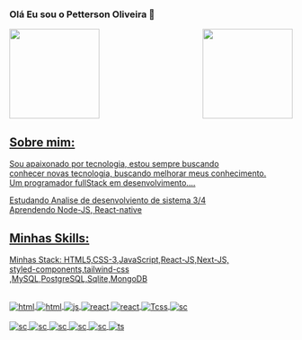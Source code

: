 ### Olá Eu sou o Petterson Oliveira 🤚

<div>
<a href="https://github.com/pettersonpadilha">
<img height="160em" src="https://github-readme-stats.vercel.app/api?username=pettersonpadilha&show_icons=true&theme=radical&include_all_commits=true&count_private=true"/>
<img align="right"height="160em" src="https://github-readme-stats.vercel.app/api/top-langs/?username=pettersonpadilha&layout=compact&langs_count=7&theme=radical"/>

</div>
  
## Sobre mim:
  Sou apaixonado por tecnologia, estou sempre buscando </br>
  conhecer novas tecnologia, buscando melhorar meus conhecimento.  </br>
  Um programador fullStack em desenvolvimento....
  
  Estudando Analise de desenvolviento de sistema 3/4 </br>
  Aprendendo Node-JS, React-native

  
## Minhas Skills:
  
  Minhas Stack: 
  HTML5,CSS-3,JavaScript,React-JS,Next-JS, </br>
  styled-components,tailwind-css </br>
  ,MySQL,PostgreSQL,Sqlite,MongoDB
  <div styled="display: incline_block"><br/>
<img align="center" alt="html" src="https://img.shields.io/badge/HTML5-E34F26?style=for-the-badge&logo=html5&logoColor=white"/>
<img align="center" alt="html" src="https://img.shields.io/badge/CSS3-1572B6?style=for-the-badge&logo=css3&logoColor=white"/>
<img align="center" alt="js" src="https://img.shields.io/badge/JavaScript-323330?style=for-the-badge&logo=javascript&logoColor=F7DF1E"/>
<img align="center" alt="react" src="https://img.shields.io/badge/React-20232A?style=for-the-badge&logo=react&logoColor=61DAFB"/>
<img align="center" alt="react" src="https://img.shields.io/badge/jQuery-0769AD?style=for-the-badge&logo=jquery&logoColor=white"/> 
<img align="center" alt="Tcss" src="https://img.shields.io/badge/Tailwind_CSS-38B2AC?style=for-the-badge&logo=tailwind-css&logoColor=white"/>
<img align="center" alt="sc" src="https://img.shields.io/badge/styled--components-DB7093?style=for-the-badge&logo=styled-components&logoColor=white"/>
  
  <div styled="display: incline_block"><br/>
  
  <img align="center" alt="sc" src="https://img.shields.io/badge/PHP-777BB4?style=for-the-badge&logo=php&logoColor=white"/>
  <img align="center" alt="sc" src="https://img.shields.io/badge/MySQL-00000F?style=for-the-badge&logo=mysql&logoColor=white"/>
  <img align="center" alt="sc" src="https://img.shields.io/badge/PostgreSQL-316192?style=for-the-badge&logo=postgresql&logoColor=white"/>
  <img align="center" alt="sc" src="https://img.shields.io/badge/SQLite-07405E?style=for-the-badge&logo=sqlite&logoColor=white"/>
     <img align="center" alt="sc" src="https://img.shields.io/badge/MongoDB-4EA94B?style=for-the-badge&logo=mongodb&logoColor=white"/>

<img align="center" alt="ts" src="https://img.shields.io/badge/TypeScript-007ACC?style=for-the-badge&logo=typescript&logoColor=white"/>
</div>
